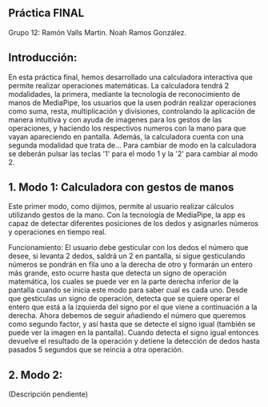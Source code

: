 ## Práctica FINAL

Grupo 12: 
Ramón Valls Martin.
Noah Ramos González.

## Introducción:
En esta práctica final, hemos desarrollado una calculadora interactiva que permite realizar operaciones matemáticas. La calculadora tendrá 2 modalidades, la primera, mediante la tecnología de reconocimiento de manos de MediaPipe, los usuarios que la usen podrán realizar operaciones como suma, resta, multiplicación y divisiones, controlando la aplicación de manera intuitiva y con ayuda de imagenes para los gestos de las operaciones, y haciendo los respectivos numeros con la mano para que vayan apareciendo en pantalla. Además, la calculadora cuenta con una segunda modalidad que trata de...
Para cambiar de modo en la calculadora se deberán pulsar las teclas '1' para el modo 1 y la '2' para cambiar al modo 2.


## 1. Modo 1: Calculadora con gestos de manos
Este primer modo, como dijimos, permite al usuario realizar cálculos utilizando gestos de la mano. Con la tecnología de MediaPipe, la app es capaz de detectar diferentes posiciones de los dedos y asignarles números y operaciones en tiempo real.

Funcionamiento:
El usuario debe gesticular con los dedos el número que desee, si levanta 2 dedos, saldrá un 2 en pantalla, si sigue gesticulando números se pondrán en fila uno a la derecha de otro y formarán un entero más grande, esto ocurre hasta que detecta un signo de operación matemática, los cuales se puede ver en la parte derecha inferior de la pantalla cuando se inicia este modo para saber cual es cada uno. 
Desde que gesticulas un signo de operación, detecta que se quiere operar el entero que está a la izquierda del signo por el que viene a continuación a la derecha. Ahora debemos de seguir añadiendo el número que queremos como segundo factor, y así hasta que se detecte el signo igual (también se puede ver la imagen en la pantalla). Cuando detecta el signo igual entonces devuelve el resultado de la operación y detiene la detección de dedos hasta pasados 5 segundos que se reincia a otra operación.


## 2. Modo 2: 
(Descripción pendiente)




